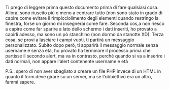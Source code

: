  Ti prego di leggere prima questo documento prima di fare qualsiasi cosa.
 Allora, sono riuscito più o meno a centrare tutto (non sono stato in grado di capire come evitare il rimpicciolimento degli elementi quando restringo la finestra, forse un giorno mi insegnerai come fare.
 Seconda cos,a non riesco a capire come far sparire a lato dello schermo i dati inseriti, ho provato a capirli adesso, ma sono un pò stanchino (non dormo da stanotte XD).
 Terza cosa, se provi a lasciare i campi vuoti, ti partirà un messaggio personalizzato. Subito dopo però, ti apparirà il messaggio normale senza username e senza età, ho provato ha terminare il processo prima che partisse il secondo alert, ma va in contrasto, perchè quando si va a inserire i dati normali, non appare l'alert contenente username e età
 
 P.S.: spero di non aver sbagliato a creare un file PHP invece di un HTML in quanto il form deve girare su un server, ma se l'obbiettivo era un altro, fammi sapere.

